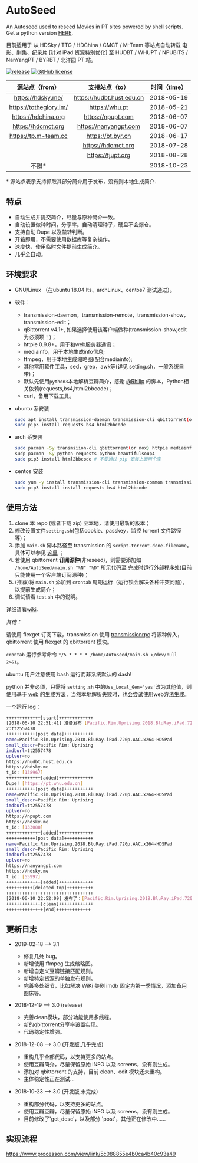 # AutoSeed

An Autoseed used to reseed Movies in PT sites powered by shell scripts. Get a python version [HERE](https://github.com/Rhilip/Pt-Autoseed).

目前适用于 从 HDSky / TTG / HDChina / CMCT / M-Team 等站点自动转载 电影、剧集、纪录片 [针对 iPad 资源特别优化] 至 HUDBT / WHUPT / NPUBITS / NanYangPT / BYRBT / 北洋园 PT 站。

[![release](https://img.shields.io/badge/Version-3.1-brightgreen.svg)](https://github.com/rachpt/AutoSeed/releases/tag/v3.1)  [![GitHub license](https://img.shields.io/badge/license-AGPL-blue.svg)](https://raw.githubusercontent.com/rachpt/AutoSeed/master/LICENSE)

|  源站点（from）   |      支持站点（to）      | 时间（time） |
| :---------------: | :-----------------------: | :----------: |
| https://hdsky.me/ | https://hudbt.hust.edu.cn |  2018-05-19  |
| https://totheglory.im/ | https://whu.pt |  2018-05-21  |
| https://hdchina.org | https://npupt.com |  2018-06-07 |
| https://hdcmct.org | https://nanyangpt.com | 2018-06-07 |
| https://tp.m-team.cc | https://bt.byr.cn | 2018-06-17 |
|                   | https://hdcmct.org  | 2018-07-28 |
|                   | https://tjupt.org  | 2018-08-28 |
|      不限\*       |                    | 2018-10-23 |

\* 源站点表示支持抓取其部分简介用于发布，没有则本地生成简介.

## 特点

 - 自动生成并提交简介，尽量与原种简介一致。
 - 自动设置做种时间，分享率。自动清理种子，硬盘不会爆仓。
 - 支持自动 Dupe 以及禁转判断。
 - 开箱即用，不需要使用数据库等复杂操作。
 - 速度快，使用临时文件提前生成简介。
 - 几乎全自动。 


## 环境要求

- GNU/Linux （在ubuntu 18.04 lts、archLinux、centos7 测试通过）。
- 软件：
  - transmission-daemon，transmission-remote，transmission-show，transmission-edit；
  - qBittorrent v4.1+, 如果选择使用该客户端做种(transmission-show,edit 为必须项！)； 
  - httpie 0.9.8+，用于和web服务器通讯；
  - mediainfo，用于本地生成info信息;
  - ffmpeg，用于本地生成缩略图(配合mediainfo);
  - 其他常用软件工具，sed，grep，awk等(详见 setting.sh，一般系统自带)；
  - 默认先使用`python3`本地解析豆瓣简介，感谢 [@Rhilip](https://github.com/Rhilip/PT-help/blob/master/modules/infogen/gen.py) 的脚本，Python相关依赖(requests,bs4,html2bbcode)；
  - curl，备用下载工具。

- ubuntu 系安装
  ```sh
  sudo apt install transmission-daemon transmission-cli qbittorrent(or nox) httpie mediainfo python3 ffmpeg
  sudo pip3 install requests bs4 html2bbcode
  ``` 
- arch 系安装
  ```sh
  sudo pacman -Sy transmsiion-cli qbittorrent(or nox) httpie mediainfo python python-pip ffmpeg
  sudp pacman -Sy python-requests python-beautifulsoup4 
  sudo pip3 install html2bbcode # 不要通过 pip 安装上面两个库
  ```
- centos 安装
  ```sh
  sudo yum -y install transmission-cli transmission-common transmission-daemon qbittorrent(or nox) httpie mediainfo python python-pip ffmpeg
  sudo pip3 install install requests bs4 html2bbcode
  ```

## 使用方法

1. clone 本 repo (或者下载 zip) 至本地，请使用最新的版本；
2. 修改设置文件`setting.sh`(包括cookie、passkey，监控 torrent 文件路径等)；
3. 添加 `main.sh` 脚本路径至 transmission 的 `script-torrent-done-filename`。具体可以参见 [这里](https://rachpt.github.io/2018/03/25/transmission-settings/) ；
4. 若使用 qbittorrent **订阅源种**(非reseed)，则需要添加如 `/home/AutoSeed/main.sh "%N" "%D"` 所示代码至 完成时运行外部程序处(目前只能使用一个客户端订阅源种)；
4. (推荐)将 `main.sh` 添加到  `crontab` 周期运行（运行锁会解决各种冲突问题），以提前生成简介；
5. 调试请看 test.sh 中的说明。

详细请看[wiki](https://github.com/rachpt/AutoSeed/wiki)。

*其他：*

请使用 flexget 订阅下载，transmission 使用 [transmissionrpc](https://flexget.com/Plugins/transmission) 将源种传入，qbittorrent 使用 flexget 的 qbittorrent 模块。

 `crontab` 运行参考命令 `*/5 * * * * /home/AutoSeed/main.sh >/dev/null 2>&1`。

ubuntu 用户注意使用 bash 运行而非系统默认的 dash!

python 并非必须，只需将 `setting.sh` 中的`Use_Local_Gen='yes'`改为其他值，则使用基于 [web](https://rhilip.github.io/PT-help/ptgen) 的生成方法，当然本地解析失败时，也会尝试使用web方法生成。


一个运行 log：

```sh
+++++++++++++[start]+++++++++++++
[2018-06-10 22:51:41] 准备发布 [Pacific.Rim.Uprising.2018.BluRay.iPad.720p.AAC.x264-HDSPad]
2:tt2557478
+++++++++++[post data]+++++++++++
name=Pacific.Rim.Uprising.2018.BluRay.iPad.720p.AAC.x264-HDSPad
small_descr=Pacific Rim: Uprising 
imdburl=tt2557478
uplver=no
https://hudbt.hust.edu.cn
https://hdsky.me
t_id: [138967]
+++++++++++++[added]+++++++++++++
Dupe! [https://pt.whu.edu.cn]
+++++++++++[post data]+++++++++++
name=Pacific.Rim.Uprising.2018.BluRay.iPad.720p.AAC.x264-HDSPad
small_descr=Pacific Rim: Uprising 
imdburl=tt2557478
uplver=no
https://npupt.com
https://hdsky.me
t_id: [133088]
+++++++++++++[added]+++++++++++++
+++++++++++[post data]+++++++++++
name=Pacific.Rim.Uprising.2018.BluRay.iPad.720p.AAC.x264-HDSPad
small_descr=Pacific Rim: Uprising 
imdburl=tt2557478
uplver=no
https://nanyangpt.com
https://hdsky.me
t_id: [55997]
+++++++++++++[added]+++++++++++++
++++++++++[deleted tmp]++++++++++
+++++++++++++++++++++++++++++++++
[2018-06-10 22:52:09] 发布了：[Pacific.Rim.Uprising.2018.BluRay.iPad.720p.AAC.x264-HDSPad]
+++++++++++++[clean]+++++++++++++
++++++++++++++[end]+++++++++++++

```

## 更新日志

- 2019-02-18 --> 3.1
  - 修复几处 bug。
  - 新增使用 ffmpeg 生成缩略图。
  - 新增自定义豆瓣链接匹配规则。
  - 新增特定资源的单独发布规则。
  - 完善多处细节，比如解决 WiKi 美剧 imdb 固定为第一季情况，添加备用图床等。

- 2018-12-19 --> 3.0 (release)
  - 完善clean模块，部分功能使用多线程。
  - 新的qbittorrent分享率设置实现。
  - 代码稳定性增强。

- 2018-12-08 --> 3.0 (开发版,几乎完成)
  - 重构几乎全部代码，以支持更多的站点。
  - 使用豆瓣简介，尽量保留原始 iNFO 以及 screens，没有则生成。
  - 添加对 qbittorrent 的支持，目前 clean、edit 模块还未重构。
  - 主体稳定性正在测试...

- 2018-10-23 --> 3.0 (开发版,未完成)
  - 重构部分代码，以支持更多的站点。
  - 使用豆瓣豆瓣，尽量保留原始 iNFO 以及 screens，没有则生成。
  - 目前修改了'get_desc'，以及部分 'post'，其他正在修改中……

## 实现流程

https://www.processon.com/view/link/5c088855e4b0ca4b40c93a49

